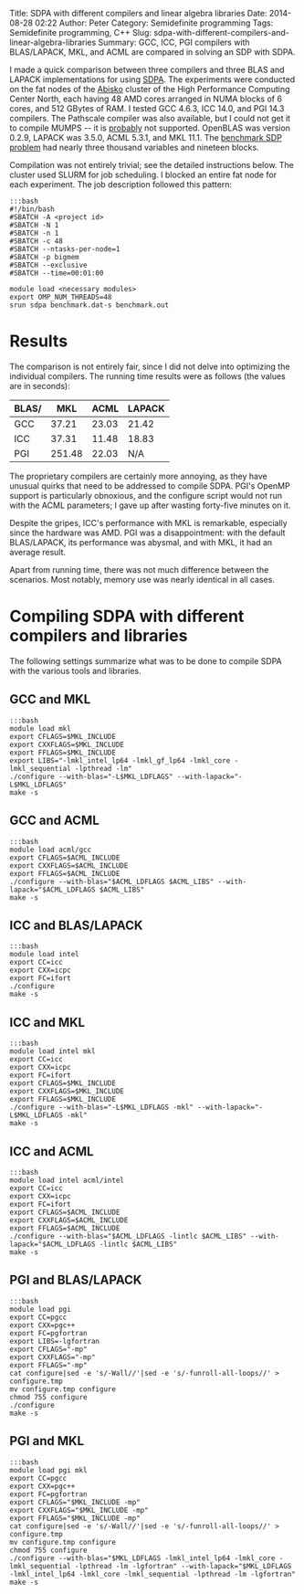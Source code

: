 Title: SDPA with different compilers and linear algebra libraries
Date: 2014-08-28 02:22
Author: Peter
Category: Semidefinite programming
Tags: Semidefinite programming, C++
Slug: sdpa-with-different-compilers-and-linear-algebra-libraries
Summary: GCC, ICC, PGI compilers with BLAS/LAPACK, MKL, and ACML are compared in solving an SDP with SDPA.

I made a quick comparison between three compilers and three BLAS and
LAPACK implementations for using [SDPA](http://sdpa.sourceforge.net/).
The experiments were conducted on the fat nodes of the
[Abisko](http://www.hpc2n.umu.se/resources/abisko/cpuarch) cluster of
the High Performance Computing Center North, each having 48 AMD cores
arranged in NUMA blocks of 6 cores, and 512 GBytes of RAM. I tested GCC
4.6.3, ICC 14.0, and PGI 14.3 compilers. The Pathscale compiler was also
available, but I could not get it to compile MUMPS -- it is
[probably](https://www.olcf.ornl.gov/kb_articles/software-tpsl/) not
supported. OpenBLAS was version 0.2.9, LAPACK was 3.5.0, ACML 5.3.1, and
MKL 11.1. The [benchmark SDP problem](http://peterwittek.com/files/benchmark.dat-s) had nearly three
thousand variables and nineteen blocks.

Compilation was not entirely trivial; see the detailed instructions
below. The cluster used SLURM for job scheduling. I blocked an entire
fat node for each experiment. The job description followed this pattern:

    :::bash
    #!/bin/bash
    #SBATCH -A <project id>
    #SBATCH -N 1
    #SBATCH -n 1
    #SBATCH -c 48
    #SBATCH --ntasks-per-node=1
    #SBATCH -p bigmem
    #SBATCH --exclusive
    #SBATCH --time=00:01:00

    module load <necessary modules>
    export OMP_NUM_THREADS=48
    srun sdpa benchmark.dat-s benchmark.out

Results
=======

The comparison is not entirely fair, since I did not delve into
optimizing the individual compilers. The running time results were as
follows (the values are in seconds):

|BLAS/|MKL|ACML|LAPACK
------------------|------------------|------------------|------------------
|GCC|37.21|23.03|21.42
|ICC|37.31|11.48|18.83
|PGI|251.48|22.03|N/A

The proprietary compilers are certainly more annoying, as they have
unusual quirks that need to be addressed to compile SDPA. PGI's OpenMP
support is particularly obnoxious, and the configure script would not
run with the ACML parameters; I gave up after wasting forty-five minutes
on it.

Despite the gripes, ICC's performance with MKL is remarkable, especially
since the hardware was AMD. PGI was a disappointment: with the default
BLAS/LAPACK, its performance was abysmal, and with MKL, it had an
average result.

Apart from running time, there was not much difference between the
scenarios. Most notably, memory use was nearly identical in all cases.

Compiling SDPA with different compilers and libraries
=====================================================

The following settings summarize what was to be done to compile SDPA
with the various tools and libraries.

GCC and MKL
-----------
    
    :::bash
    module load mkl
    export CFLAGS=$MKL_INCLUDE
    export CXXFLAGS=$MKL_INCLUDE
    export FFLAGS=$MKL_INCLUDE
    export LIBS="-lmkl_intel_lp64 -lmkl_gf_lp64 -lmkl_core -lmkl_sequential -lpthread -lm"
    ./configure --with-blas="-L$MKL_LDFLAGS" --with-lapack="-L$MKL_LDFLAGS"
    make -s

GCC and ACML
------------

    :::bash
    module load acml/gcc
    export CFLAGS=$ACML_INCLUDE
    export CXXFLAGS=$ACML_INCLUDE
    export FFLAGS=$ACML_INCLUDE
    ./configure --with-blas="$ACML_LDFLAGS $ACML_LIBS" --with-lapack="$ACML_LDFLAGS $ACML_LIBS"
    make -s

ICC and BLAS/LAPACK
-------------------

    :::bash
    module load intel
    export CC=icc
    export CXX=icpc
    export FC=ifort
    ./configure
    make -s

ICC and MKL
-----------

    :::bash
    module load intel mkl
    export CC=icc
    export CXX=icpc
    export FC=ifort
    export CFLAGS=$MKL_INCLUDE
    export CXXFLAGS=$MKL_INCLUDE
    export FFLAGS=$MKL_INCLUDE
    ./configure --with-blas="-L$MKL_LDFLAGS -mkl" --with-lapack="-L$MKL_LDFLAGS -mkl"
    make -s

ICC and ACML
------------

    :::bash
    module load intel acml/intel
    export CC=icc
    export CXX=icpc
    export FC=ifort
    export CFLAGS=$ACML_INCLUDE
    export CXXFLAGS=$ACML_INCLUDE
    export FFLAGS=$ACML_INCLUDE
    ./configure --with-blas="$ACML_LDFLAGS -lintlc $ACML_LIBS" --with-lapack="$ACML_LDFLAGS -lintlc $ACML_LIBS"
    make -s

PGI and BLAS/LAPACK
-------------------

    :::bash
    module load pgi
    export CC=pgcc
    export CXX=pgc++
    export FC=pgfortran
    export LIBS=-lgfortran 
    export CFLAGS="-mp"
    export CXXFLAGS="-mp"
    export FFLAGS="-mp"
    cat configure|sed -e 's/-Wall//'|sed -e 's/-funroll-all-loops//' > configure.tmp
    mv configure.tmp configure
    chmod 755 configure
    ./configure
    make -s

PGI and MKL
-----------

    :::bash
    module load pgi mkl
    export CC=pgcc
    export CXX=pgc++
    export FC=pgfortran
    export CFLAGS="$MKL_INCLUDE -mp"
    export CXXFLAGS="$MKL_INCLUDE -mp"
    export FFLAGS="$MKL_INCLUDE -mp"
    cat configure|sed -e 's/-Wall//'|sed -e 's/-funroll-all-loops//' > configure.tmp
    mv configure.tmp configure
    chmod 755 configure
    ./configure --with-blas="$MKL_LDFLAGS -lmkl_intel_lp64 -lmkl_core -lmkl_sequential -lpthread -lm -lgfortran" --with-lapack="$MKL_LDFLAGS -lmkl_intel_lp64 -lmkl_core -lmkl_sequential -lpthread -lm -lgfortran"
    make -s
